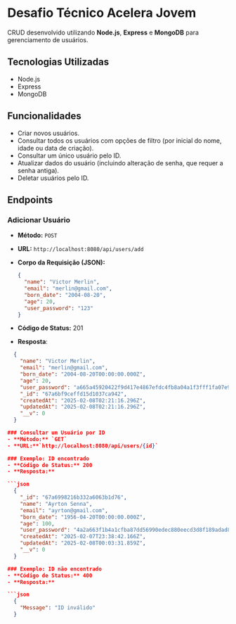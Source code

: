# Desafio Técnico Acelera Jovem

CRUD desenvolvido utilizando **Node.js**, **Express** e **MongoDB** para gerenciamento de usuários.

## Tecnologias Utilizadas

- Node.js
- Express
- MongoDB

## Funcionalidades

- Criar novos usuários.
- Consultar todos os usuários com opções de filtro (por inicial do nome, idade ou data de criação).
- Consultar um único usuário pelo ID.
- Atualizar dados do usuário (incluindo alteração de senha, que requer a senha antiga).
- Deletar usuários pelo ID.

## Endpoints

### Adicionar Usuário

- **Método:** `POST`
- **URL:** `http://localhost:8080/api/users/add`
- **Corpo da Requisição (JSON):**

  ```json
  {
    "name": "Victor Merlin",
    "email": "merlin@gmail.com",
    "born_date": "2004-08-20",
    "age": 20,
    "user_password": "123"
  }

- **Código de Status:** 201
- **Resposta**:
  
```json
  {
    "name": "Victor Merlin",
    "email": "merlin@gmail.com",
    "born_date": "2004-08-20T00:00:00.000Z",
    "age": 20,
    "user_password": "a665a45920422f9d417e4867efdc4fb8a04a1f3fff1fa07e998e86f7f7a27ae3",
    "_id": "67a6bf9ceffd15d1037ca942",
    "createdAt": "2025-02-08T02:21:16.296Z",
    "updatedAt": "2025-02-08T02:21:16.296Z",
    "__v": 0
  }

### Consultar um Usuário por ID
- **Método:** `GET`
- **URL:**`http://localhost:8080/api/users/{id}`

### Exemplo: ID encontrado
- **Código de Status:** 200
- **Resposta:**

```json
  {
    "_id": "67a6998216b332a6063b1d76",
    "name": "Ayrton Senna",
    "email": "ayrton@gmail.com",
    "born_date": "1956-04-20T00:00:00.000Z",
    "age": 100,
    "user_password": "4a2a663f1b4a1cfba87dd56990edec880eecd3d8f189adad8084ed8514609014",
    "createdAt": "2025-02-07T23:38:42.166Z",
    "updatedAt": "2025-02-08T00:03:31.859Z",
    "__v": 0
  }

### Exemplo: ID não encontrado
- **Código de Status:** 400
- **Resposta:**

```json
  {
    "Message": "ID inválido"
  }




